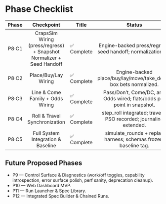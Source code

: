 # Phase Checklist

| Phase | Checkpoint | Title | Status | Summary |
|------:|:----------:|-------|:------:|---------|
| P8·C1 | CrapsSim Wiring (press/regress) + Snapshot Normalizer + Seed Handoff | ✅ Complete | Engine-backed press/regress; seed handoff; normalization v1. |
| P8·C2 | Place/Buy/Lay Wiring | ✅ Complete | Engine-backed place/buy/lay/move/take_down; box bets normalized. |
| P8·C3 | Line & Come Family + Odds Wiring | ✅ Complete | Pass/Don’t, Come/DC, and Odds wired; flats/odds per point in snapshot. |
| P8·C4 | Roll & Travel Synchronization | ✅ Complete | step_roll integrated; travel & PSO recorded; journaling extended. |
| P8·C5 | Full System Integration & Baseline | ✅ Complete | simulate_rounds + replay harness; schemas frozen; baseline tag. |

## Future Proposed Phases
- P9 — Control Surface & Diagnostics (work/off toggles, capability introspection, error surface polish, perf sanity, deprecation cleanup).
- P10 — Web Dashboard MVP.
- P11 — Run Launcher & Spec Library.
- P12 — Integrated Spec Builder & Chained Runs.
